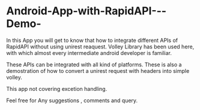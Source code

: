# Android-App-with-RapidAPI---Demo-
In this App you will get to know that how to integrate different APIs of RapidAPI  without using unirest reaquest.
Volley Library has been used here, with which almost every intermediate android developer is familiar.

These APIs can be integrated with all kind of platforms.
These is also a demostration of how to convert a unirest request with headers into simple volley.

This app not covering excetion handling.

Feel free for Any suggestions , comments and query.
